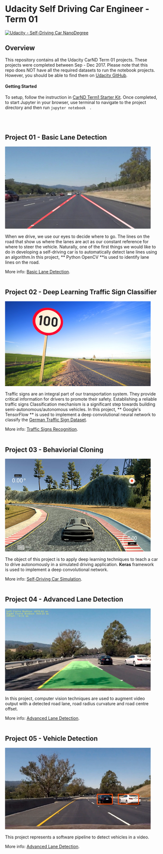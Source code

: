# **Udacity Self Driving Car Engineer - Term 01** 
[![Udacity - Self-Driving Car NanoDegree](https://s3.amazonaws.com/udacity-sdc/github/shield-carnd.svg)](http://www.udacity.com/drive)

## Overview 
This repository contains all the Udacity CarND Term 01 projects. These projects were completed between Sep - Dec 2017. Please note that this repo does NOT have all the required datasets to run the notebook projects. However, you should be able to find them on [Udacity GitHub](https://github.com/udacity).

#### Getting Started
To setup, follow the instruction in [ CarND Term1 Starter Kit](https://github.com/udacity/CarND-Term1-Starter-Kit). Once completed, to start Jupyter in your browser, use terminal to navigate to the project directory and then run ``jupyter notebook  ``. 

<br></br>
## Project 01 - Basic Lane Detection
<img src="./prj01 - Basic Lane Detection/examples/laneLines_thirdPass.jpg" width="480" alt="Combined Image" />



When we drive, we use our eyes to decide where to go.  The lines on the road that show us where the lanes are act as our constant reference for where to steer the vehicle.  Naturally, one of the first things we would like to do in developing a self-driving car is to automatically detect lane lines using an algorithm.In this project, ** Python OpenCV **is used to identify lane lines on the road. 




More info:  [Basic Lane Detection](https://github.com/razmyar/Udacity-Self-Driving-Car_Term-01/tree/master/prj01%20-%20Basic%20Lane%20Detection). 
<br></br>

## Project 02 - Deep Learning Traffic Sign Classifier
<img src="./prj02 - Traffic Signs Classification/img/sign.jpeg" width="480" alt="Combined Image" />

Traffic signs are an integral part of our transportation system. They provide critical information for drivers to promote their safety. Establishing a reliable traffic signs Classification mechanism is a significant step towards building semi-autonomous/autonomous vehicles.  In this project, ** Google's TensorFlow ** is used to implement a deep convolutional neural network to classify the [German Traffic Sign Dataset](http://benchmark.ini.rub.de/?section=gtsrb&subsection=dataset). 

More info:  [Traffic Signs Recognition](https://github.com/razmyar/Udacity-Self-Driving-Car_Term-01/tree/master/prj02%20-%20Traffic%20Signs%20Classification). 
<br></br>
## **Project 03 - Behaviorial Cloning**
<img src="prj03 - Behavioral Cloning/img/simulator.jpg" width="480" alt="Combined Image" />

The object of this project is to apply deep learning techniques to teach a car to drive autonomously in a simulated driving application. **Keras** framework is used to implement a deep convolutional network.

More info:  [ Self-Driving Car Simulation](https://github.com/razmyar/Udacity-Self-Driving-Car_Term-01/tree/master/prj03%20-%20Behavioral%20Cloning). 
<br></br>


## **Project 04 - Advanced Lane Detection**
<img src="prj04 - Advance Lane Detection/imgs/logo.jpg" width="480" alt="Combined Image" />

In this project, computer vision techniques are used to augment video output with a detected road lane, road radius curvature and road centre offset.

More info:  [ Advanced Lane Detection](https://github.com/razmyar/Udacity-Self-Driving-Car_Term-01/tree/master/prj04%20-%20Advance%20Lane%20Detection). 
<br></br>

## **Project 05 - Vehicle Detection**
<img src="prj05 - Vehicle Detection/imgs/pipelineFinal.png" width="480" alt="Combined Image" />

This project represents a software pipeline to detect vehicles in a video.

More info:  [ Advanced Lane Detection](https://github.com/razmyar/Udacity-Self-Driving-Car_Term-01/tree/master/prj05%20-%20Vehicle%20Detection). 
<br></br>